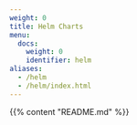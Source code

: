 ```yaml
---
weight: 0
title: Helm Charts
menu:
  docs:
    weight: 0
    identifier: helm
aliases:
  - /helm
  - /helm/index.html
---
```

{{% content "README.md" %}}

